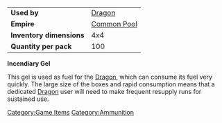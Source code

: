 |                          |                                          |
| ------------------------ | ---------------------------------------- |
| **Used by**              | [Dragon](Dragon.md)           |
| **Empire**               | [Common Pool](Common_Pool.md) |
| **Inventory dimensions** | 4x4                                      |
| **Quantity per pack**    | 100                                      |

**Incendiary Gel**

This gel is used as fuel for the [Dragon](Dragon.md), which can
consume its fuel very quickly. The large size of the boxes and rapid
consumption means that a dedicated [Dragon](Dragon.md) user will
need to make frequent resupply runs for sustained use.

[Category:Game Items](Category:Game_Items.md)
[Category:Ammunition](Category:Ammunition.md)
